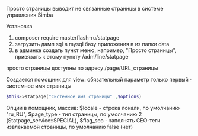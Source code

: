 Просто страницы
выводит не связанные страницы в системе управления Simba

Установка
1. composer require masterflash-ru/statpage
2. загрузить дамп sql в mysql базу приложения в из папки data
3. в админке создать пункт меню, например, "Просто страницы", привязать к этому пункту /adm/line/statpage

просто страницы доступны по адресу /page/URL_страницы

Создается помощник для view:
обязательный параметр только первый - системное имя страницы
```php
$this->statpage("Системное имя страницы" ,$options)
```
Опции в помощник, массив:
$locale - строка локали, по умолчанию "ru_RU",
$page_type  - тип страницы, по умолчанию 2 (Statpage_service::SPECIAL), 
$flag_seo - заполнять СЕО-теги извлекаемой страницы, по умолчанию false (нет)


